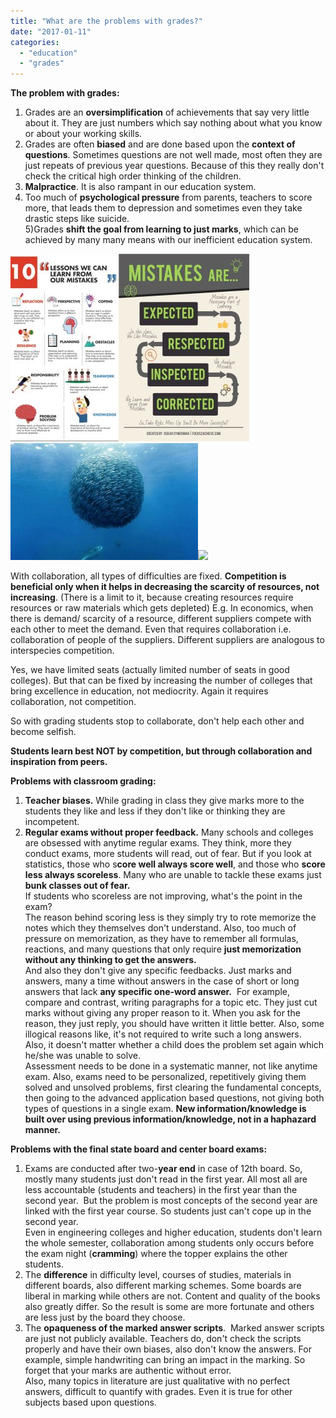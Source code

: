 ```yaml
---
title: "What are the problems with grades?"
date: "2017-01-11"
categories: 
  - "education"
  - "grades"
---
```


**The problem with grades:**  
  
1) Grades are an **oversimplification** of achievements that say very little about it. They are just numbers which say nothing about what you know or about your working skills.  
2) Grades are often **biased** and are done based upon the **context of questions**. Sometimes questions are not well made, most often they are just repeats of previous year questions. Because of this they really don't check the critical high order thinking of the children.  
3) **Malpractice**. It is also rampant in our education system.  
4) Too much of **psychological pressure** from parents, teachers to score more, that leads them to depression and sometimes even they take drastic steps like suicide.  
5)Grades **shift the goal from learning to just marks**, which can be achieved by many many means with our inefficient education system.  
  

[![](images/4a6be-mistakes2bexpected.jpg)![](images/a23dc-schools.jpg)![](images/32ee0-collaboration.png)![](https://iambrainstorming.files.wordpress.com/2017/01/32ee0-collaboration.png?w=300)](https://iambrainstorming.files.wordpress.com/2017/01/e5ef7-mistakes.jpg)

With collaboration, all types of difficulties are fixed. **Competition is beneficial only when it helps in decreasing the scarcity of resources, not increasing**. (There is a limit to it, because creating resources require resources or raw materials which gets depleted) E.g. In economics, when there is demand/ scarcity of a resource, different suppliers compete with each other to meet the demand. Even that requires collaboration i.e. collaboration of people of the suppliers. Different suppliers are analogous to interspecies competition.  
  
  
Yes, we have limited seats (actually limited number of seats in good colleges). But that can be fixed by increasing the number of colleges that bring excellence in education, not mediocrity. Again it requires collaboration, not competition.  
  
So with grading students stop to collaborate, don't help each other and become selfish.  
  
**Students learn best NOT by competition, but through collaboration and inspiration from peers.**  
  
**Problems with classroom grading:**  
1) **Teacher biases.** While grading in class they give marks more to the students they like and less if they don't like or thinking they are incompetent.  
2) **Regular exams without proper feedback.** Many schools and colleges are obsessed with anytime regular exams. They think, more they conduct exams, more students will read, out of fear. But if you look at statistics, those who s**core well always score well**, and those who **score less always scoreless**. Many who are unable to tackle these exams just **bunk classes out of fear.**  
If students who scoreless are not improving, what's the point in the exam?  
The reason behind scoring less is they simply try to rote memorize the notes which they themselves don't understand. Also, too much of pressure on memorization, as they have to remember all formulas, reactions, and many questions that only require **just memorization without any thinking to get the answers.**  
And also they don't give any specific feedbacks. Just marks and answers, many a time without answers in the case of short or long answers that lack **any specific one-word answer.**  For example, compare and contrast, writing paragraphs for a topic etc. They just cut marks without giving any proper reason to it. When you ask for the reason, they just reply, you should have written it little better. Also, some illogical reasons like, it's not required to write such a long answers.  
Also, it doesn't matter whether a child does the problem set again which he/she was unable to solve.  
Assessment needs to be done in a systematic manner, not like anytime exam. Also, exams need to be personalized, repetitively giving them solved and unsolved problems, first clearing the fundamental concepts, then going to the advanced application based questions, not giving both types of questions in a single exam. **New information/knowledge is built over using previous information/knowledge, not in a haphazard manner.**  
  
**Problems with the final state board and center board exams:**  
1) Exams are conducted after two-**year end** in case of 12th board. So, mostly many students just don't read in the first year. All most all are less accountable (students and teachers) in the first year than the second year.  But the problem is most concepts of the second year are linked with the first year course. So students just can't cope up in the second year.  
Even in engineering colleges and higher education, students don't learn the whole semester, collaboration among students only occurs before the exam night (**cramming**) where the topper explains the other students.  
2) The **difference** in difficulty level, courses of studies, materials in different boards, also different marking schemes. Some boards are liberal in marking while others are not. Content and quality of the books also greatly differ. So the result is some are more fortunate and others are less just by the board they choose.  
3) The **opaqueness of the marked answer scripts**.  Marked answer scripts are just not publicly available. Teachers do, don't check the scripts properly and have their own biases, also don't know the answers. For example, simple handwriting can bring an impact in the marking. So forget that your marks are authentic without error.  
Also, many topics in literature are just qualitative with no perfect answers, difficult to quantify with grades. Even it is true for other subjects based upon questions.

